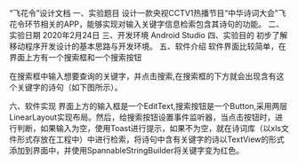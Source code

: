 “飞花令”设计文档
一、实验题目
设计一款央视CCTV1热播节目“中华诗词大会”飞花令环节相关的APP，能够实现对输入关键字信息检索包含其诗句的功能。
二、实验日期
2020年2月24日
三、开发环境
Android Studio 
四、实验目的
初步了解移动程序开发设计的基本思路与开发环境。
五、软件介绍
软件界面比较简单，在界面上方有一个搜索框和一个搜索按钮

在搜索框中输入想要查询的关键字，并点击搜索,在搜索框的下方就会出现含有这个关键字的诗句（如下图所示）。

六、软件实现
界面上方的输入框是一个EditText,搜索按钮是一个Button,采用两层LinearLayout实现布局。然后，给搜索按钮设置事件监听器，当点击按钮时，进行判断，如果输入为空，使用Toast进行提示，如果不为空，就在诗词库（以xls文件形式存放在工程中）中进行检索，将诗句中含有关键字的诗以TextView的形式添加到界面中，并使用SpannableStringBuilder将关键字变为红色。